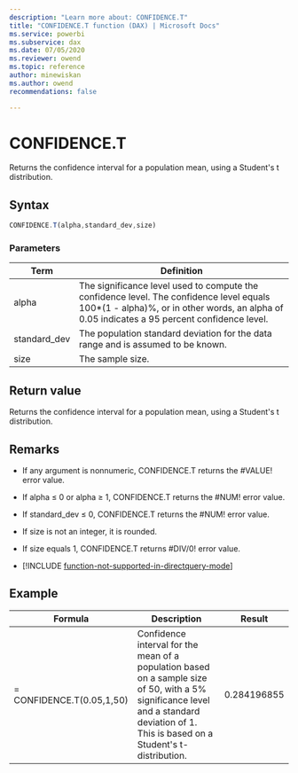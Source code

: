 ```yaml
---
description: "Learn more about: CONFIDENCE.T"
title: "CONFIDENCE.T function (DAX) | Microsoft Docs"
ms.service: powerbi 
ms.subservice: dax 
ms.date: 07/05/2020
ms.reviewer: owend
ms.topic: reference
author: minewiskan
ms.author: owend 
recommendations: false

---
```

# CONFIDENCE.T

Returns the confidence interval for a population mean, using a Student's t distribution.  
  
## Syntax  
  
```js
CONFIDENCE.T(alpha,standard_dev,size)  
```
  
### Parameters  
  
|Term|Definition|  
|--------|--------------|  
|alpha|The significance level used to compute the confidence level. The confidence level equals 100*(1 - alpha)%, or in other words, an alpha of 0.05 indicates a 95 percent confidence level.|  
|standard_dev|The population standard deviation for the data range and is assumed to be known.|  
|size|The sample size.|  
  
## Return value

Returns the confidence interval for a population mean, using a Student's t distribution.  
  
## Remarks

- If any argument is nonnumeric, CONFIDENCE.T returns the #VALUE! error value.  
  
- If alpha ≤ 0 or alpha ≥ 1, CONFIDENCE.T returns the #NUM! error value.  
  
- If standard_dev ≤ 0, CONFIDENCE.T returns the #NUM! error value.  
  
- If size is not an integer, it is rounded.  
  
- If size equals 1, CONFIDENCE.T returns #DIV/0! error value.  

- [!INCLUDE [function-not-supported-in-directquery-mode](includes/function-not-supported-in-directquery-mode.md)]

## Example  
  
|Formula|Description|Result|  
|-----------|---------------|----------|  
|= CONFIDENCE.T(0.05,1,50)|Confidence interval for the mean of a population based on a sample size of 50, with a 5% significance level and a standard deviation of 1. This is based on a Student's t-distribution.|0.284196855|  
